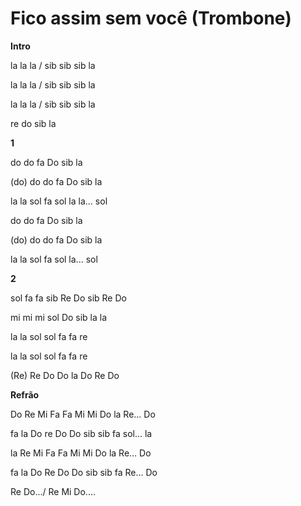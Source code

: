 # Fico assim sem você (Trombone)

**Intro**

la la la / sib sib sib la

la la la / sib sib sib la

la la la / sib sib sib la

re do sib la

**1**

do do fa Do sib la

(do) do do fa Do sib la

la la sol fa sol la la... sol

do do fa Do sib la

(do) do do fa Do sib la

la la sol fa sol la... sol

**2**

sol fa fa sib Re Do sib Re Do

mi mi mi sol Do sib la la

la la sol sol fa fa re

la la sol sol fa fa re

(Re) Re Do Do la Do Re Do

**Refrão**

Do Re Mi Fa Fa Mi Mi Do la Re... Do

fa la Do re Do Do sib sib fa sol… la

la Re Mi Fa Fa Mi Mi Do la Re… Do

fa la Do Re Do Do sib sib fa Re… Do

Re Do.../ Re Mi Do....